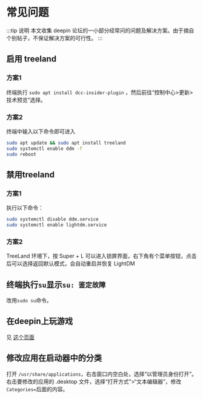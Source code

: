 # 常见问题
:::tip 说明
本文收集 deepin 论坛的一小部分经常问的问题及解决方案。由于摘自个别帖子，不保证解决方案的可行性。
:::

## 启用 treeland
### 方案1
终端执行 `sudo apt install dcc-insider-plugin` ，然后前往“控制中心>更新>技术预览”选择。
### 方案2
终端中输入以下命令即可进入
```sh
sudo apt update && sudo apt install treeland
sudo systemctl enable ddm -f
sudo reboot
```

## 禁用treeland
### 方案1
执行以下命令：
```sh
sudo systemctl disable ddm.service
sudo systemctl enable lightdm.service
```
### 方案2
TreeLand 环境下，按 Super + L 可以进入锁屏界面，右下角有个菜单按钮，点击后可以选择返回默认模式，会自动重启并恢复 LightDM

## 终端执行`su`显示`su: 鉴定故障`
改用`sudo su`命令。

## 在deepin上玩游戏
见 [这个页面](/deepin-solutions/games)

## 修改应用在启动器中的分类
打开 `/usr/share/applications`，右击窗口内空白处，选择“以管理员身份打开”。右击要修改的应用的 .desktop 文件，选择“打开方式”>“文本编辑器”，修改`Categories=`后面的内容。